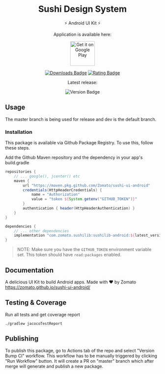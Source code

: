 <div align="center">
  
# Sushi Design System
⚡️ Android UI Kit ⚡️

Application is available here:

<a href='https://play.google.com/store/apps/details?id=com.zomato.sushiapp'><img alt='Get it on Google Play' src='https://play.google.com/intl/en_us/badges/images/generic/en_badge_web_generic.png' height="80"/></a>
  
[![Downloads Badge](https://img.shields.io/endpoint?logo=google-play&url=https://api-playstore.rajkumaar.co.in/downloads?id=com.zomato.sushiapp&color=success)](https://play.google.com/store/apps/details?id=com.zomato.sushiapp) [![Rating Badge](https://img.shields.io/endpoint?logo=google-play&url=https://api-playstore.rajkumaar.co.in/rating?id=com.zomato.sushiapp&color=success)](https://play.google.com/store/apps/details?id=com.zomato.sushiapp) 
  
Latest release:
  
![Version Badge](https://img.shields.io/endpoint?color=blue&url=https://api-playstore.rajkumaar.co.in/version?id=com.zomato.sushiapp)

</div>

## Usage
The master branch is being used for release and dev is the default branch.

### Installation
This package is available via Github Package Registry. To use this, follow these steps.

Add the Github Maven repository and the dependency in your app's build.gradle

```groovy
repositories {
    // ... google(), jcenter() etc
    maven {
        url "https://maven.pkg.github.com/Zomato/sushi-ui-android"
        credentials(HttpHeaderCredentials) {
            name = "Authorization"
            value = "token ${System.getenv("GITHUB_TOKEN")}"
        }
        authentication { header(HttpHeaderAuthentication) }
    }
}

dependencies {
    // ... other dependencies
    implementation "com.zomato.sushilib:sushilib-android:${latest_version}"
}

```

> NOTE: Make sure you have the `GITHUB_TOKEN` environment variable set. This token should have `read:packages` enabled.


## Documentation
A delicious UI Kit to build Android apps. Made with ❤ by Zomato <br />
<https://zomato.github.io/sushi-ui-android/>

## Testing & Coverage

Run all tests and get coverage report
```shell 
./gradlew jacocoTestReport
```

## Publishing
To publish this package, go to Actions tab of the repo and select "Version Bump CI" workflow. This workflow has to be manually triggered by clicking "Run Workflow" button. It will create a PR on "master" branch which after merge will generate and publish a new package.

